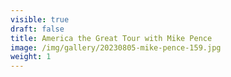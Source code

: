 ```yaml
---
visible: true
draft: false
title: America the Great Tour with Mike Pence
image: /img/gallery/20230805-mike-pence-159.jpg
weight: 1
---
```

